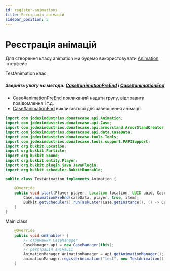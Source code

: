 ```yaml
---
id: register-animations
title: Реєстрація анімацій
sidebar_position: 5
---
```

# Реєстрація анімацій


Для створення класу animation ми будемо використовувати [Animation](https://repo.jodexindustries.xyz/javadoc/releases/com/jodexindustries/donatecase/DonateCaseAPI/latest/.cache/unpack/com/jodexindustries/donatecase/api/data/Animation.html) інтерфейс

TestAnimation клас

##### Зверніть увагу на методи: [Case#animationPreEnd](https://repo.jodexindustries.xyz/javadoc/releases/com/jodexindustries/donatecase/DonateCaseAPI/2.2.2.4/raw/com/jodexindustries/donatecase/api/Case.html#animationPreEnd(com.jodexindustries.donatecase.api.data.CaseData,org.bukkit.entity.Player,boolean,com.jodexindustries.donatecase.api.data.CaseData.Item)) і [Case#animationEnd](https://repo.jodexindustries.xyz/javadoc/releases/com/jodexindustries/donatecase/DonateCaseAPI/2.2.2.4/raw/com/jodexindustries/donatecase/api/Case.html#animationEnd(com.jodexindustries.donatecase.api.data.CaseData,org.bukkit.entity.Player,java.util.UUID,com.jodexindustries.donatecase.api.data.CaseData.Item))
- [Case#animationPreEnd](https://repo.jodexindustries.xyz/javadoc/releases/com/jodexindustries/donatecase/DonateCaseAPI/2.2.2.4/raw/com/jodexindustries/donatecase/api/Case.html#animationPreEnd(com.jodexindustries.donatecase.api.data.CaseData,org.bukkit.entity.Player,boolean,com.jodexindustries.donatecase.api.data.CaseData.Item)) покликаний надати групу, відправити повідомлення і т.д.
- [Case#animationEnd](https://repo.jodexindustries.xyz/javadoc/releases/com/jodexindustries/donatecase/DonateCaseAPI/2.2.2.4/raw/com/jodexindustries/donatecase/api/Case.html#animationEnd(com.jodexindustries.donatecase.api.data.CaseData,org.bukkit.entity.Player,java.util.UUID,com.jodexindustries.donatecase.api.data.CaseData.Item)) викликається для завершення анімації.
```java
import com.jodexindustries.donatecase.api.Animation;
import com.jodexindustries.donatecase.api.Case;
import com.jodexindustries.donatecase.api.armorstand.ArmorStandCreator;
import com.jodexindustries.donatecase.api.data.CaseData;
import com.jodexindustries.donatecase.tools.Tools;
import com.jodexindustries.donatecase.tools.support.PAPISupport;
import org.bukkit.Location;
import org.bukkit.Particle;
import org.bukkit.Sound;
import org.bukkit.entity.Player;
import org.bukkit.plugin.java.JavaPlugin;
import org.bukkit.scheduler.BukkitRunnable;

public class TestAnimation implements Animation {

    @Override
    public void start(Player player, Location location, UUID uuid, CaseData caseData, CaseData.Item item) {
        Case.animationPreEnd(caseData, player, true, item);
        Bukkit.getScheduler().runTaskLater(Case.getInstance(), () -> Case.animationEnd(caseData, player, uuid, item),20L);
    }
}

```

Main class
```java
    @Override
    public void onEnable() {
        // отримання CaseManager
        CaseManager api = new CaseManager(this);
        // реєстрація анімації
        AnimationManager animationManager = api.getAnimationManager();
        animationManager.registerAnimation("test", new TestAnimation());
    }
```